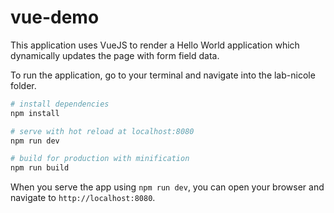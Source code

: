 # vue-demo

This application uses VueJS to render a Hello World application which dynamically updates the page with form field data.

To run the application, go to your terminal and navigate into the lab-nicole folder.

``` bash
# install dependencies
npm install

# serve with hot reload at localhost:8080
npm run dev

# build for production with minification
npm run build

```

When you serve the app using ```npm run dev```, you can open your browser and navigate to ```http://localhost:8080```. 